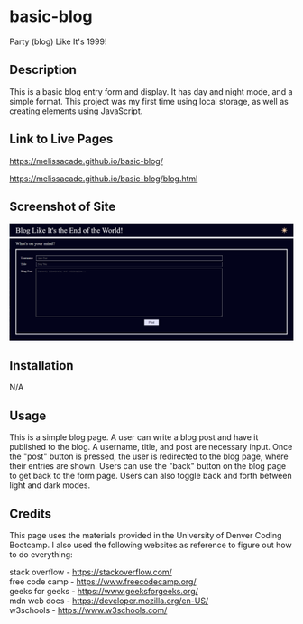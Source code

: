 # basic-blog

Party (blog) Like It's 1999!

## Description

This is a basic blog entry form and display. It has day and night mode, and a simple format. This project was my first time using local storage, as well as creating elements using JavaScript.

## Link to Live Pages

https://melissacade.github.io/basic-blog/

https://melissacade.github.io/basic-blog/blog.html

## Screenshot of Site

![screenshot](assets/images/Screenshot%202024-03-08%20094010.png)

## Installation

N/A

## Usage

This is a simple blog page. A user can write a blog post and have it published to the blog. A username, title, and post are necessary input. Once the "post" button is pressed, the user is redirected to the blog page, where their entries are shown. Users can use the "back" button on the blog page to get back to the form page. Users can also toggle back and forth between light and dark modes.

## Credits

This page uses the materials provided in the University of Denver Coding Bootcamp. I also used the following websites as reference to figure out how to do everything:

stack overflow - https://stackoverflow.com/  
free code camp - https://www.freecodecamp.org/  
geeks for geeks - https://www.geeksforgeeks.org/  
mdn web docs - https://developer.mozilla.org/en-US/  
w3schools - https://www.w3schools.com/
